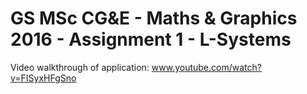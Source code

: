 # GS MSc CG&E - Maths & Graphics 2016 - Assignment 1 - L-Systems

Video walkthrough of application: www.youtube.com/watch?v=FISyxHFgSno
